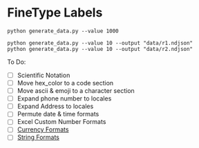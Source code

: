 # FineType Labels



```
python generate_data.py --value 1000

python generate_data.py --value 10 --output "data/r1.ndjson"
python generate_data.py --value 10 --output "data/r2.ndjson"
```


To Do:
- [ ] Scientific Notation
- [ ] Move hex_color to a code section
- [ ] Move ascii & emoji to a character section
- [ ] Expand phone number to locales
- [ ] Expand Address to locales
- [ ] Permute date & time formats
- [ ] Excel Custom Number Formats
- [ ] [Currency Formats](https://en.wikipedia.org/wiki/ISO_4217)
- [ ] [String Formats](https://mkaz.blog/working-with-python/string-formatting)
